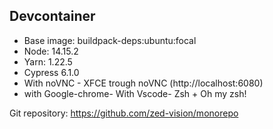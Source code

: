 ## Devcontainer

- Base image: buildpack-deps:ubuntu:focal
- Node: 14.15.2
- Yarn: 1.22.5
- Cypress 6.1.0
- With noVNC - XFCE trough noVNC (http://localhost:6080)
- with Google-chrome- With Vscode- Zsh + Oh my zsh!

Git repository: https://github.com/zed-vision/monorepo
